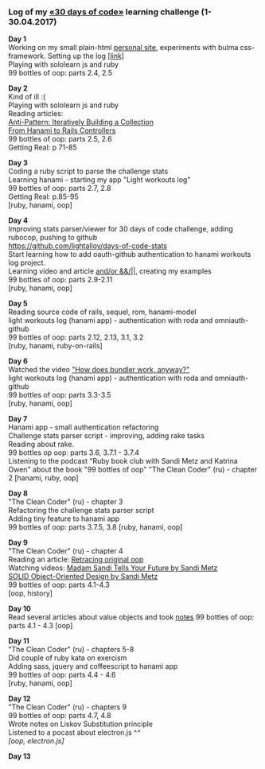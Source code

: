 ### Log of my [«30 days of code»](https://vk.com/days_of_code) learning challenge (1-30.04.2017)

**Day 1**  
Working on my small plain-html [personal site](http://litealloy.ru), experiments with bulma css-framework. Setting up the log [[link]](#day1)  
Playing with sololearn js and ruby  
99 bottles of oop: parts 2.4, 2.5  

**Day 2**  
Kind of ill :(  
Playing with sololearn js and ruby  
Reading articles:  
[Anti-Pattern: Iteratively Building a Collection](https://robots.thoughtbot.com/iteration-as-an-anti-pattern)  
[From Hanami to Rails Controllers](https://blog.codeminer42.com/from-rails-to-hanami-controllers-ad7ef6d09dd0)  
99 bottles of oop: parts 2.5, 2.6  
Getting Real: p 71-85   

**Day 3**  
Coding а ruby script to parse the challenge stats  
Learning hanami - starting my app "Light workouts log"  
99 bottles of oop: parts 2.7, 2.8  
Getting Real: p.85-95  
[ruby, hanami, oop]

**Day 4**  
Improving stats parser/viewer for 30 days of code challenge, adding rubocop, pushing to github  
https://github.com/lightalloy/days-of-code-stats  
Start learning how to add oauth-github authentication to hanami workouts log project.  
Learning video and article [and/or &&/||](http://www.virtuouscode.com/2014/08/26/how-to-use-rubys-english-andor-operators-without-going-nuts/), creating my examples  
99 bottles of oop: parts 2.9-2.11  
[ruby, hanami, oop]  

**Day 5**  
Reading source code of rails, sequel, rom, hanami-model  
light workouts log (hanami app) - authentication with roda and omniauth-github  
99 bottles of oop: parts 2.12, 2.13, 3.1, 3.2  
[ruby, hanami, ruby-on-rails]  

**Day 6**  
Watched the video ["How does bundler work, anyway?"](https://www.youtube.com/watch?v=GvFfd_MCJq0)  
light workouts log (hanami app) - authentication with roda and omniauth-github  
99 bottles of oop: parts 3.3-3.5  
[ruby, hanami, oop]  
  
**Day 7**  
Hanami app - small authentication refactoring  
Challenge stats parser script - improving, adding rake tasks  
Reading about rake.  
99 bottles op oop: parts 3.6, 3.7.1 - 3.7.4  
Listening to the podcast "Ruby book club with Sandi Metz and Katrina Owen" about the book "99 bottles of oop"
"The Clean Coder" (ru) - chapter 2
[hanami, ruby, oop]
  
**Day 8**  
"The Clean Coder" (ru) - chapter 3  
Refactoring the challenge stats parser script  
Adding tiny feature to hanami app  
99 bottles of oop: parts 3.7.5, 3.8
[ruby, hanami, oop]  

**Day 9**  
"The Clean Coder" (ru) - chapter 4  
Reading an article: [Retracing original oop](https://medium.com/skyfishtech/retracing-original-object-oriented-programming-f8b689c4ce50)  
Watching videos: [Madam Sandi Tells Your Future by Sandi Metz ](https://www.youtube.com/watch?v=JOM5_V5jLAs)  
[SOLID Object-Oriented Design by Sandi Metz](https://www.youtube.com/watch?v=v-2yFMzxqwU&t=1255s)  
99 bottles of oop: parts 4.1-4.3  
[oop, history]  

**Day 10**  
Read several articles about value objects and took [notes]()
99 bottles of oop: parts 4.1 - 4.3
[oop]  

**Day 11**  
"The Clean Coder" (ru) - chapters 5-8  
Did couple of ruby kata on exercism  
Adding sass, jquery and coffeescript to hanami app  
99 bottles of oop: parts 4.4 - 4.6  
[ruby, hanami, oop]

**Day 12**  
"The Clean Coder" (ru) - chapters 9  
99 bottles of oop: parts 4.7, 4.8  
Wrote notes on Liskov Substitution principle  
Listened to a pocast about electron.js ^_^  
[oop, electron.js]_ 
  
**Day 13**  
